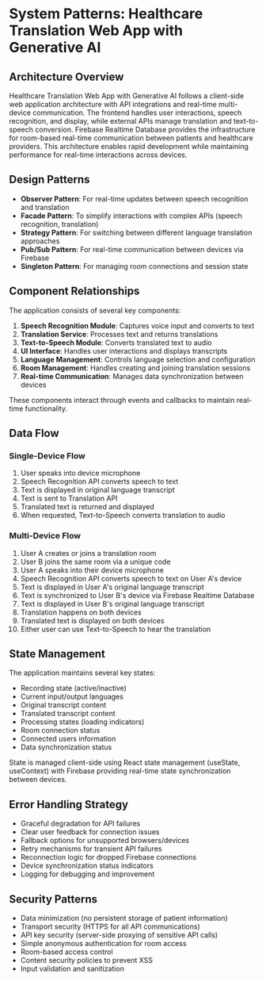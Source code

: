 # System Patterns: Healthcare Translation Web App with Generative AI

## Architecture Overview
Healthcare Translation Web App with Generative AI follows a client-side web application architecture with API integrations and real-time multi-device communication. The frontend handles user interactions, speech recognition, and display, while external APIs manage translation and text-to-speech conversion. Firebase Realtime Database provides the infrastructure for room-based real-time communication between patients and healthcare providers. This architecture enables rapid development while maintaining performance for real-time interactions across devices.

## Design Patterns
- **Observer Pattern**: For real-time updates between speech recognition and translation
- **Facade Pattern**: To simplify interactions with complex APIs (speech recognition, translation)
- **Strategy Pattern**: For switching between different language translation approaches
- **Pub/Sub Pattern**: For real-time communication between devices via Firebase
- **Singleton Pattern**: For managing room connections and session state

## Component Relationships
The application consists of several key components:
1. **Speech Recognition Module**: Captures voice input and converts to text
2. **Translation Service**: Processes text and returns translations
3. **Text-to-Speech Module**: Converts translated text to audio
4. **UI Interface**: Handles user interactions and displays transcripts
5. **Language Management**: Controls language selection and configuration
6. **Room Management**: Handles creating and joining translation sessions
7. **Real-time Communication**: Manages data synchronization between devices

These components interact through events and callbacks to maintain real-time functionality.

## Data Flow
### Single-Device Flow
1. User speaks into device microphone
2. Speech Recognition API converts speech to text
3. Text is displayed in original language transcript
4. Text is sent to Translation API
5. Translated text is returned and displayed
6. When requested, Text-to-Speech converts translation to audio

### Multi-Device Flow
1. User A creates or joins a translation room
2. User B joins the same room via a unique code
3. User A speaks into their device microphone
4. Speech Recognition API converts speech to text on User A's device
5. Text is displayed in User A's original language transcript
6. Text is synchronized to User B's device via Firebase Realtime Database
7. Text is displayed in User B's original language transcript
8. Translation happens on both devices
9. Translated text is displayed on both devices
10. Either user can use Text-to-Speech to hear the translation

## State Management
The application maintains several key states:
- Recording state (active/inactive)
- Current input/output languages
- Original transcript content
- Translated transcript content
- Processing states (loading indicators)
- Room connection status
- Connected users information
- Data synchronization status

State is managed client-side using React state management (useState, useContext) with Firebase providing real-time state synchronization between devices.

## Error Handling Strategy
- Graceful degradation for API failures
- Clear user feedback for connection issues
- Fallback options for unsupported browsers/devices
- Retry mechanisms for transient API failures
- Reconnection logic for dropped Firebase connections
- Device synchronization status indicators
- Logging for debugging and improvement

## Security Patterns
- Data minimization (no persistent storage of patient information)
- Transport security (HTTPS for all API communications)
- API key security (server-side proxying of sensitive API calls)
- Simple anonymous authentication for room access
- Room-based access control
- Content security policies to prevent XSS
- Input validation and sanitization 